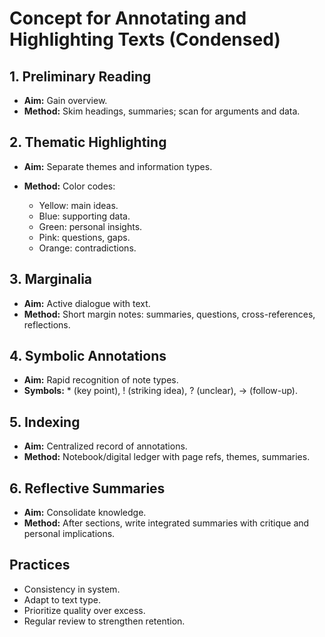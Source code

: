 # Concept for Annotating and Highlighting Texts (Condensed)

## 1. Preliminary Reading

* **Aim:** Gain overview.
* **Method:** Skim headings, summaries; scan for arguments and data.

## 2. Thematic Highlighting

* **Aim:** Separate themes and information types.
* **Method:** Color codes:

  * Yellow: main ideas.
  * Blue: supporting data.
  * Green: personal insights.
  * Pink: questions, gaps.
  * Orange: contradictions.

## 3. Marginalia

* **Aim:** Active dialogue with text.
* **Method:** Short margin notes: summaries, questions, cross-references, reflections.

## 4. Symbolic Annotations

* **Aim:** Rapid recognition of note types.
* **Symbols:** \* (key point), ! (striking idea), ? (unclear), → (follow-up).

## 5. Indexing

* **Aim:** Centralized record of annotations.
* **Method:** Notebook/digital ledger with page refs, themes, summaries.

## 6. Reflective Summaries

* **Aim:** Consolidate knowledge.
* **Method:** After sections, write integrated summaries with critique and personal implications.

## Practices

* Consistency in system.
* Adapt to text type.
* Prioritize quality over excess.
* Regular review to strengthen retention.

